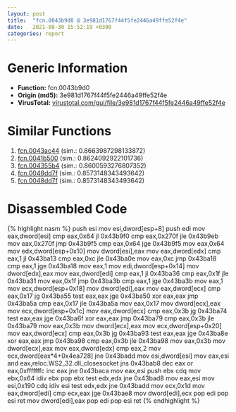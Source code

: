 ```yaml
---
layout: post
title:  "fcn.0043b9d0 @ 3e981d1767f44f5fe2446a49ffe52f4e"
date:   2021-08-30 15:52:19 +0300
categories: report
---
```


# Generic Information
- **Function:** fcn.0043b9d0
- **Origin (md5):** 3e981d1767f44f5fe2446a49ffe52f4e
- **VirusTotal:** [virustotal.com/gui/file/3e981d1767f44f5fe2446a49ffe52f4e][virustotal_ref]



# Similar Functions

1. [fcn.0043ac44][similar_1_ref] (sim.: 0.8663987298133872)
2. [fcn.0041b500][similar_2_ref] (sim.: 0.8624092922101736)
3. [fcn.004355b4][similar_3_ref] (sim.: 0.8600593276807352)
4. [fcn.0048dd7f][similar_4_ref] (sim.: 0.8573148343493642)
5. [fcn.0048dd7f][similar_5_ref] (sim.: 0.8573148343493642)


# Disassembled Code

{% highlight nasm %}
push esi
mov esi,dword[esp+8]
push edi
mov eax,dword[esi]
cmp eax,0x64
jl 0x43b9f0
cmp eax,0x270f
jle 0x43b9eb
mov eax,0x270f
jmp 0x43b9f5
cmp eax,0x64
jge 0x43b9f5
mov eax,0x64
mov edx,dword[esp+0x10]
mov dword[esi],eax
mov eax,dword[edx]
cmp eax,1
jl 0x43ba13
cmp eax,0xc
jle 0x43ba0e
mov eax,0xc
jmp 0x43ba18
cmp eax,1
jge 0x43ba18
mov eax,1
mov edi,dword[esp+0x14]
mov dword[edx],eax
mov eax,dword[edi]
cmp eax,1
jl 0x43ba36
cmp eax,0x1f
jle 0x43ba31
mov eax,0x1f
jmp 0x43ba3b
cmp eax,1
jge 0x43ba3b
mov eax,1
mov ecx,dword[esp+0x18]
mov dword[edi],eax
mov eax,dword[ecx]
cmp eax,0x17
jg 0x43ba55
test eax,eax
jge 0x43ba50
xor eax,eax
jmp 0x43ba5a
cmp eax,0x17
jle 0x43ba5a
mov eax,0x17
mov dword[ecx],eax
mov ecx,dword[esp+0x1c]
mov eax,dword[ecx]
cmp eax,0x3b
jg 0x43ba74
test eax,eax
jge 0x43ba6f
xor eax,eax
jmp 0x43ba79
cmp eax,0x3b
jle 0x43ba79
mov eax,0x3b
mov dword[ecx],eax
mov ecx,dword[esp+0x20]
mov eax,dword[ecx]
cmp eax,0x3b
jg 0x43ba93
test eax,eax
jge 0x43ba8e
xor eax,eax
jmp 0x43ba98
cmp eax,0x3b
jle 0x43ba98
mov eax,0x3b
mov dword[ecx],eax
mov eax,dword[edx]
cmp eax,2
mov ecx,dword[eax*4+0x4ea728]
jne 0x43badd
mov esi,dword[esi]
mov eax,esi
and eax,reloc.WS2_32.dll_closesocket
jns 0x43bab8
dec eax
or eax,0xfffffffc
inc eax
jne 0x43baca
mov eax,esi
push ebx
cdq 
mov ebx,0x64
idiv ebx
pop ebx
test edx,edx
jne 0x43bad8
mov eax,esi
mov esi,0x190
cdq 
idiv esi
test edx,edx
jne 0x43badd
mov ecx,0x1d
mov eax,dword[edi]
cmp ecx,eax
jge 0x43bae8
mov dword[edi],ecx
pop edi
pop esi
ret 
mov dword[edi],eax
pop edi
pop esi
ret 
{% endhighlight %}


[similar_1_ref]: /report/fcn.0043ac44@27f3ad32e2eddc62e5434f19748fa0be
[similar_2_ref]: /report/fcn.0041b500@3e981d1767f44f5fe2446a49ffe52f4e
[similar_3_ref]: /report/fcn.004355b4@8aa4eec8eb0ac35fe10d9e0394d3dbe4
[similar_4_ref]: /report/fcn.0048dd7f@912f1d013a0d6151bc7a7cef6da1b2a0
[similar_5_ref]: /report/fcn.0048dd7f@fb9b7d22bc1c143ac66b0575cbdd088d
[virustotal_ref]: https://www.virustotal.com/gui/file/3e981d1767f44f5fe2446a49ffe52f4e